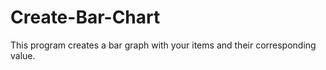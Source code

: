 # Create-Bar-Chart
This program creates a bar graph with your items and their corresponding value. 
